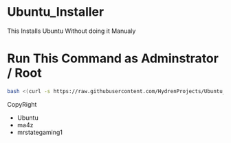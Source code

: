 # Ubuntu_Installer
This Installs Ubuntu Without doing it Manualy 

# Run This Command as Adminstrator / Root
```bash
bash <(curl -s https://raw.githubusercontent.com/HydrenProjects/Ubuntu_Installer/main/install.sh)
```

CopyRight 
- Ubuntu
- ma4z
- mrstategaming1
